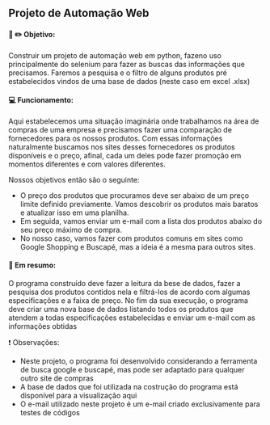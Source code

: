 ## Projeto de Automação Web

#### :notebook: :pencil2: Objetivo:

Construir um projeto de automação web em python, fazeno uso principalmente do selenium para fazer as buscas das informações que precisamos. Faremos a pesquisa e o filtro de alguns produtos pré estabelecidos vindos de uma base de dados (neste caso em excel .xlsx)

#### :computer: Funcionamento:

Aqui estabelecemos uma situação imaginária onde trabalhamos na área de compras de uma empresa e precisamos fazer uma comparação de fornecedores para os nossos produtos. Com essas informações naturalmente buscamos nos sites desses fornecedores os produtos disponíveis e o preço, afinal, cada um deles pode fazer promoção em momentos diferentes e com valores diferentes.

Nossos objetivos então são o seguinte: 

- O preço dos produtos que procuramos deve ser abaixo de um preço limite definido previamente. Vamos descobrir os produtos mais baratos e atualizar isso em uma planilha.
- Em seguida, vamos enviar um e-mail com a lista dos produtos abaixo do seu preço máximo de compra.
- No nosso caso, vamos fazer com produtos comuns em sites como Google Shopping e Buscapé, mas a ideia é a mesma para outros sites.

#### :pencil: Em resumo:

O programa construído deve fazer a leitura da bese de dados, fazer a pesquisa dos produtos contidos nela e filtrá-los de acordo com algumas especificações e a faixa de preço. No fim da sua execução, o programa deve criar uma nova base de dados listando todos os produtos que atendem a todas especificações estabelecidas e enviar um e-mail com as informações obtidas


:exclamation: Observações: 
- Neste projeto, o programa foi desenvolvido considerando a ferramenta de busca google e buscapé, mas pode ser adaptado para qualquer outro site de compras
- A base de dados que foi utilizada na costrução do programa está disponível para a visualização aqui
- O e-mail utilizado neste projeto é um e-mail criado exclusivamente para testes de códigos
